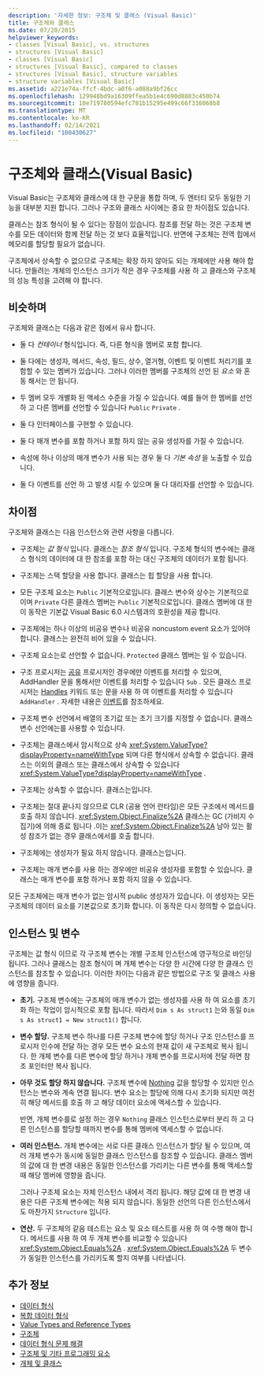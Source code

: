 ```yaml
---
description: '자세한 정보: 구조체 및 클래스 (Visual Basic)'
title: 구조체와 클래스
ms.date: 07/20/2015
helpviewer_keywords:
- classes [Visual Basic], vs. structures
- structures [Visual Basic]
- classes [Visual Basic]
- structures [Visual Basic], compared to classes
- structures [Visual Basic], structure variables
- structure variables [Visual Basic]
ms.assetid: a221e74a-ffcf-4bdc-a0f6-a088a9bf26cc
ms.openlocfilehash: 129948bd9a16309ffea5b1e4c690d8883c450b74
ms.sourcegitcommit: 10e719780594efc781b15295e499c66f316068b8
ms.translationtype: MT
ms.contentlocale: ko-KR
ms.lasthandoff: 02/14/2021
ms.locfileid: "100430627"
---
```

# <a name="structures-and-classes-visual-basic"></a>구조체와 클래스(Visual Basic)

Visual Basic는 구조체와 클래스에 대 한 구문을 통합 하며, 두 엔터티 모두 동일한 기능을 대부분 지원 합니다. 그러나 구조와 클래스 사이에는 중요 한 차이점도 있습니다.  
  
 클래스는 참조 형식이 될 수 있다는 장점이 있습니다. 참조를 전달 하는 것은 구조체 변수를 모든 데이터와 함께 전달 하는 것 보다 효율적입니다. 반면에 구조체는 전역 힙에서 메모리를 할당할 필요가 없습니다.  
  
 구조체에서 상속할 수 없으므로 구조체는 확장 하지 않아도 되는 개체에만 사용 해야 합니다. 만들려는 개체의 인스턴스 크기가 작은 경우 구조체를 사용 하 고 클래스와 구조체의 성능 특성을 고려해 야 합니다.  
  
## <a name="similarities"></a>비슷하며  

 구조체와 클래스는 다음과 같은 점에서 유사 합니다.  
  
- 둘 다 *컨테이너* 형식입니다. 즉, 다른 형식을 멤버로 포함 합니다.  
  
- 둘 다에는 생성자, 메서드, 속성, 필드, 상수, 열거형, 이벤트 및 이벤트 처리기를 포함할 수 있는 멤버가 있습니다. 그러나 이러한 멤버를 구조체의 선언 된 *요소* 와 혼동 해서는 안 됩니다.  
  
- 두 멤버 모두 개별화 된 액세스 수준을 가질 수 있습니다. 예를 들어 한 멤버를 선언 하 고 다른 멤버를 선언할 수 있습니다 `Public` `Private` .  
  
- 둘 다 인터페이스를 구현할 수 있습니다.  
  
- 둘 다 매개 변수를 포함 하거나 포함 하지 않는 공유 생성자를 가질 수 있습니다.  
  
- 속성에 하나 이상의 매개 변수가 사용 되는 경우 둘 다 *기본 속성* 을 노출할 수 있습니다.  
  
- 둘 다 이벤트를 선언 하 고 발생 시킬 수 있으며 둘 다 대리자를 선언할 수 있습니다.  
  
## <a name="differences"></a>차이점  

 구조체와 클래스는 다음 인스턴스와 관련 사항을 다릅니다.  
  
- 구조체는 *값 형식* 입니다. 클래스는 *참조 형식* 입니다. 구조체 형식의 변수에는 클래스 형식의 데이터에 대 한 참조를 포함 하는 대신 구조체의 데이터가 포함 됩니다.  
  
- 구조체는 스택 할당을 사용 합니다. 클래스는 힙 할당을 사용 합니다.  
  
- 모든 구조체 요소는 `Public` 기본적으로입니다. 클래스 변수와 상수는 기본적으로 이며 `Private` 다른 클래스 멤버는 `Public` 기본적으로입니다. 클래스 멤버에 대 한이 동작은 기본값 Visual Basic 6.0 시스템과의 호환성을 제공 합니다.  
  
- 구조체에는 하나 이상의 비공유 변수나 비공유 noncustom event 요소가 있어야 합니다. 클래스는 완전히 비어 있을 수 있습니다.  
  
- 구조체 요소는로 선언할 수 없습니다. `Protected` 클래스 멤버는 일 수 있습니다.  
  
- 구조 프로시저는 [공유](../../../language-reference/modifiers/shared.md) 프로시저인 경우에만 이벤트를 처리할 수 있으며, AddHandler 문을 통해서만 이벤트를 처리할 수 있습니다 `Sub` . 모든 클래스 프로시저는 [Handles](../../../language-reference/statements/handles-clause.md) 키워드 또는 문을 사용 하 여 이벤트를 처리할 수 있습니다 [](../../../language-reference/statements/addhandler-statement.md) `AddHandler` . 자세한 내용은 [이벤트](../events/index.md)를 참조하세요.  
  
- 구조체 변수 선언에서 배열의 초기값 또는 초기 크기를 지정할 수 없습니다. 클래스 변수 선언에는를 사용할 수 있습니다.  
  
- 구조체는 클래스에서 암시적으로 상속 <xref:System.ValueType?displayProperty=nameWithType> 되며 다른 형식에서 상속할 수 없습니다. 클래스는 이외의 클래스 또는 클래스에서 상속할 수 있습니다 <xref:System.ValueType?displayProperty=nameWithType> .  
  
- 구조체는 상속할 수 없습니다. 클래스는입니다.  
  
- 구조체는 절대 끝나지 않으므로 CLR (공용 언어 런타임)은 모든 구조에서 메서드를 호출 하지 않습니다. <xref:System.Object.Finalize%2A> 클래스는 GC (가비지 수집기)에 의해 종료 됩니다 .이는 <xref:System.Object.Finalize%2A> 남아 있는 활성 참조가 없는 경우 클래스에서를 호출 합니다.  
  
- 구조체에는 생성자가 필요 하지 않습니다. 클래스는입니다.  
  
- 구조체는 매개 변수를 사용 하는 경우에만 비공유 생성자를 포함할 수 있습니다. 클래스는 매개 변수를 포함 하거나 포함 하지 않을 수 있습니다.  
  
 모든 구조체에는 매개 변수가 없는 암시적 public 생성자가 있습니다. 이 생성자는 모든 구조체의 데이터 요소를 기본값으로 초기화 합니다. 이 동작은 다시 정의할 수 없습니다.  
  
## <a name="instances-and-variables"></a>인스턴스 및 변수  

 구조체는 값 형식 이므로 각 구조체 변수는 개별 구조체 인스턴스에 영구적으로 바인딩됩니다. 그러나 클래스는 참조 형식이 며 개체 변수는 다양 한 시간에 다양 한 클래스 인스턴스를 참조할 수 있습니다. 이러한 차이는 다음과 같은 방법으로 구조 및 클래스 사용에 영향을 줍니다.  
  
- **초기.** 구조체 변수에는 구조체의 매개 변수가 없는 생성자를 사용 하 여 요소를 초기화 하는 작업이 암시적으로 포함 됩니다. 따라서 `Dim s As struct1` 는와 동일 `Dim s As struct1 = New struct1()` 합니다.  
  
- **변수 할당.** 구조체 변수 하나를 다른 구조체 변수에 할당 하거나 구조 인스턴스를 프로시저 인수에 전달 하는 경우 모든 변수 요소의 현재 값이 새 구조체로 복사 됩니다. 한 개체 변수를 다른 변수에 할당 하거나 개체 변수를 프로시저에 전달 하면 참조 포인터만 복사 됩니다.  
  
- **아무 것도 할당 하지 않습니다.** 구조체 변수에 [Nothing](../../../language-reference/nothing.md) 값을 할당할 수 있지만 인스턴스는 변수와 계속 연결 됩니다. 변수 요소는 할당에 의해 다시 초기화 되지만 여전히 해당 메서드를 호출 하 고 해당 데이터 요소에 액세스할 수 있습니다.  
  
     반면, 개체 변수를로 설정 하는 경우 `Nothing` 클래스 인스턴스로부터 분리 하 고 다른 인스턴스를 할당할 때까지 변수를 통해 멤버에 액세스할 수 없습니다.  
  
- **여러 인스턴스.** 개체 변수에는 서로 다른 클래스 인스턴스가 할당 될 수 있으며, 여러 개체 변수가 동시에 동일한 클래스 인스턴스를 참조할 수 있습니다. 클래스 멤버의 값에 대 한 변경 내용은 동일한 인스턴스를 가리키는 다른 변수를 통해 액세스할 때 해당 멤버에 영향을 줍니다.  
  
     그러나 구조체 요소는 자체 인스턴스 내에서 격리 됩니다. 해당 값에 대 한 변경 내용은 다른 구조체 변수에는 적용 되지 않습니다. 동일한 선언의 다른 인스턴스에서도 마찬가지 `Structure` 입니다.  
  
- **연산.** 두 구조체의 같음 테스트는 요소 및 요소 테스트를 사용 하 여 수행 해야 합니다. 메서드를 사용 하 여 두 개체 변수를 비교할 수 있습니다 <xref:System.Object.Equals%2A> . <xref:System.Object.Equals%2A> 두 변수가 동일한 인스턴스를 가리키도록 할지 여부를 나타냅니다.  
  
## <a name="see-also"></a>추가 정보

- [데이터 형식](index.md)
- [복합 데이터 형식](composite-data-types.md)
- [Value Types and Reference Types](value-types-and-reference-types.md)
- [구조체](structures.md)
- [데이터 형식 문제 해결](troubleshooting-data-types.md)
- [구조체 및 기타 프로그래밍 요소](structures-and-other-programming-elements.md)
- [개체 및 클래스](../objects-and-classes/index.md)
